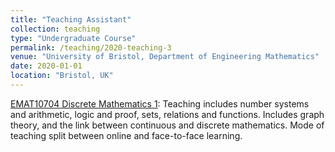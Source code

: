```yaml
---
title: "Teaching Assistant"
collection: teaching
type: "Undergraduate Course"
permalink: /teaching/2020-teaching-3
venue: "University of Bristol, Department of Engineering Mathematics"
date: 2020-01-01
location: "Bristol, UK"
---
```


[EMAT10704 Discrete Mathematics 1](https://www.bris.ac.uk/unit-programme-catalogue/UnitDetails.jsa;jsessionid=DECB31EED17DD75A15C95F98C5F5CE56?ayrCode=21/22&unitCode=EMAT10704): Teaching includes number systems and arithmetic, logic and proof, sets, relations and functions. Includes graph theory, and the link between continuous and discrete mathematics. Mode of teaching split between online and face-to-face learning.
